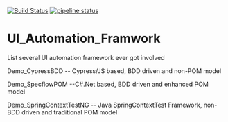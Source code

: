 [![Build Status](https://dev.azure.com/peterzhangnz/UIAutomationFramework/_apis/build/status/imzyk.UI_Automation_Framwork?branchName=master)](https://dev.azure.com/peterzhangnz/UIAutomationFramework/_build/latest?definitionId=1&branchName=master)
[![pipeline status](https://gitlab.com/peter_zhang_henryscheinone/UI_Automation_Framwork/badges/master/pipeline.svg)](https://gitlab.com/peter_zhang_henryscheinone/UI_Automation_Framwork/commits/master)

# UI_Automation_Framwork
List several UI automation framework ever got involved

Demo_CypressBDD -- Cypress/JS based, BDD driven and non-POM model

Demo_SpecflowPOM --C#.Net based, BDD driven and enhanced POM model

Demo_SpringContextTestNG -- Java SpringContextTest Framework, non-BDD driven and traditional POM model
